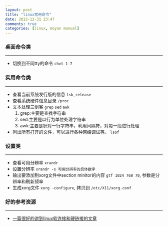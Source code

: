 ```yaml
---
layout: post
title: "linux常用命令"
date: 2012-12-31 23:47
comments: true
categories: [linux, moyan manual]
---
```


### 桌面命令类
----

* 切换到不同tty的命令 `chvt 1-7`

### 实用命令类
----
* 查看当前系统发行版的信息 `lsb_release`
* 查看系统硬件信息目录 `/proc`
* 文本处理三剑客 `grep` `sed` `awk`
	1. grep:主要是查找字符串
	2. sed:主要是以行为单位处理字符串
	3. awk:主要是针对一行字符串，利用间隔符，对每一段进行处理
* 列出所有打开的文件，可以进行各种网络调试等。 `lsof`

### 设置类
----

* 查看可用分辨率 `xrandr`
* 设置分辨率 `xrandr -s 可用分辨率的具体数字`
* 输出要添加到xorg文件中section minitor的内容 `gtf 1024 768 70`, 参数是分辨率和刷新频率
* 生成xorg文件 `xorg -configure`, 拷贝到 `/etc/X11/xorg.conf`


### 好的参考资源
----

* [一篇很好的讲到linux软连接和硬链接的文章](http://www.ibm.com/developerworks/cn/linux/l-cn-hardandsymb-links/)
